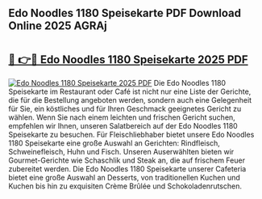 ## Edo Noodles 1180 Speisekarte PDF Download Online 2025 AGRAj

# <h2><a href="http://gc7io3.nevu.top/?p=Edo+Noodles+1180+Speisekarte">🔗 👉🔴 Edo Noodles 1180 Speisekarte 2025 PDF</a></h2>

[![Edo Noodles 1180 Speisekarte 2025 PDF](https://i.imgur.com/dBaPXMq.png)](http://gc7io3.nevu.top/?p=Edo+Noodles+1180+Speisekarte)
Die Edo Noodles 1180 Speisekarte im Restaurant oder Café ist nicht nur eine Liste der Gerichte, die für die Bestellung angeboten werden, sondern auch eine Gelegenheit für Sie, ein köstliches und für Ihren Geschmack geeignetes Gericht zu wählen. Wenn Sie nach einem leichten und frischen Gericht suchen, empfehlen wir Ihnen, unseren Salatbereich auf der Edo Noodles 1180 Speisekarte zu besuchen. Für Fleischliebhaber bietet unsere Edo Noodles 1180 Speisekarte eine große Auswahl an Gerichten: Rindfleisch, Schweinefleisch, Huhn und Fisch. Unseren Auserwählten bieten wir Gourmet-Gerichte wie Schaschlik und Steak an, die auf frischem Feuer zubereitet werden. Die Edo Noodles 1180 Speisekarte unserer Cafeteria bietet eine große Auswahl an Desserts, von traditionellen Kuchen und Kuchen bis hin zu exquisiten Crème Brûlée und Schokoladenrutschen.
